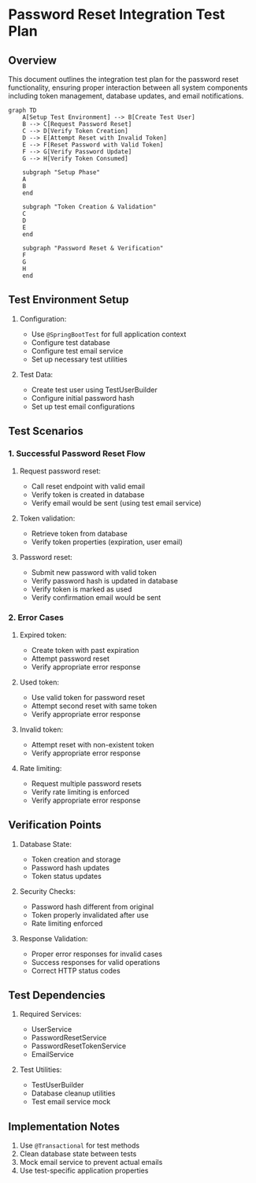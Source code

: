 # Password Reset Integration Test Plan

## Overview

This document outlines the integration test plan for the password reset functionality, ensuring proper interaction between all system components including token management, database updates, and email notifications.

```mermaid
graph TD
    A[Setup Test Environment] --> B[Create Test User]
    B --> C[Request Password Reset]
    C --> D[Verify Token Creation]
    D --> E[Attempt Reset with Invalid Token]
    E --> F[Reset Password with Valid Token]
    F --> G[Verify Password Update]
    G --> H[Verify Token Consumed]
    
    subgraph "Setup Phase"
    A
    B
    end
    
    subgraph "Token Creation & Validation"
    C
    D
    E
    end
    
    subgraph "Password Reset & Verification"
    F
    G
    H
    end
```

## Test Environment Setup

1. Configuration:
   - Use `@SpringBootTest` for full application context
   - Configure test database
   - Configure test email service
   - Set up necessary test utilities

2. Test Data:
   - Create test user using TestUserBuilder
   - Configure initial password hash
   - Set up test email configurations

## Test Scenarios

### 1. Successful Password Reset Flow

1. Request password reset:
   - Call reset endpoint with valid email
   - Verify token is created in database
   - Verify email would be sent (using test email service)

2. Token validation:
   - Retrieve token from database
   - Verify token properties (expiration, user email)

3. Password reset:
   - Submit new password with valid token
   - Verify password hash is updated in database
   - Verify token is marked as used
   - Verify confirmation email would be sent

### 2. Error Cases

1. Expired token:
   - Create token with past expiration
   - Attempt password reset
   - Verify appropriate error response

2. Used token:
   - Use valid token for password reset
   - Attempt second reset with same token
   - Verify appropriate error response

3. Invalid token:
   - Attempt reset with non-existent token
   - Verify appropriate error response

4. Rate limiting:
   - Request multiple password resets
   - Verify rate limiting is enforced
   - Verify appropriate error response

## Verification Points

1. Database State:
   - Token creation and storage
   - Password hash updates
   - Token status updates

2. Security Checks:
   - Password hash different from original
   - Token properly invalidated after use
   - Rate limiting enforced

3. Response Validation:
   - Proper error responses for invalid cases
   - Success responses for valid operations
   - Correct HTTP status codes

## Test Dependencies

1. Required Services:
   - UserService
   - PasswordResetService
   - PasswordResetTokenService
   - EmailService

2. Test Utilities:
   - TestUserBuilder
   - Database cleanup utilities
   - Test email service mock

## Implementation Notes

1. Use `@Transactional` for test methods
2. Clean database state between tests
3. Mock email service to prevent actual emails
4. Use test-specific application properties